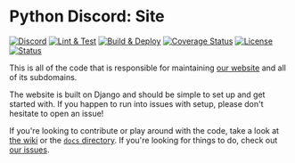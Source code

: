 # Python Discord: Site
[![Discord](https://img.shields.io/static/v1?label=Python%20Discord&logo=discord&message=%3E115k%20members&color=%237289DA&logoColor=white)](https://discord.gg/2B963hn)
[![Lint & Test][1]][2]
[![Build & Deploy][3]][4]
[![Coverage Status][5]][6]
[![License](https://img.shields.io/github/license/python-discord/site)](LICENSE)
[![Status](https://img.shields.io/website?url=https%3A%2F%2Fpythondiscord.com)][7]

This is all of the code that is responsible for maintaining [our website][7] and all of its subdomains.

The website is built on Django and should be simple to set up and get started with.
If you happen to run into issues with setup, please don't hesitate to open an issue!

If you're looking to contribute or play around with the code, take a look at [the wiki][8] or the [`docs` directory](docs). If you're looking for things to do, check out [our issues][9].

[1]: https://github.com/python-discord/site/workflows/Lint%20&%20Test/badge.svg?branch=master
[2]: https://github.com/python-discord/site/actions?query=workflow%3A%22Lint+%26+Test%22+branch%3Amaster
[3]: https://github.com/python-discord/site/workflows/Build%20&%20Deploy/badge.svg?branch=master
[4]: https://github.com/python-discord/site/actions?query=workflow%3A%22Build+%26+Deploy%22+branch%3Amaster
[5]: https://coveralls.io/repos/github/python-discord/site/badge.svg?branch=master
[6]: https://coveralls.io/github/python-discord/site?branch=master
[7]: https://pythondiscord.com
[8]: https://pythondiscord.com/pages/contributing/site/
[9]: https://github.com/python-discord/site/issues
